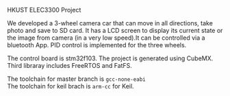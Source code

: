 HKUST ELEC3300 Project

We developed a 3-wheel camera car that can move in all directions, take photo and save to SD card. It has a LCD screen to display its current state or the image from camera (in a very low speed).It can be controlled via a bluetooth App. PID control is implemented for the three wheels.

The control board is stm32f103. The project is generated using CubeMX. Third libraray includes FreeRTOS and FatFS.

The toolchain for master branch is `gcc-none-eabi`  
The toolchain for keil brach is `arm-cc` for Keil.
